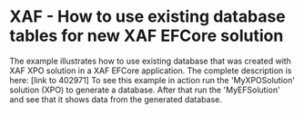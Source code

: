 # XAF - How to use existing database tables for new XAF EFCore solution

The example illustrates how to use existing database that was created with XAF XPO solution in a XAF EFCore application. The complete description is here: [link to 402971]
To see this example in action run the 'MyXPOSolution' solution (XPO) to generate a database. After that run the 'MyEFSolution' and see that it shows data from the generated database.

